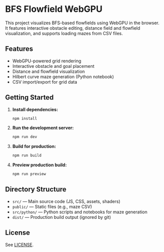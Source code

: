 # BFS Flowfield WebGPU

This project visualizes BFS-based flowfields using WebGPU in the browser. It features interactive obstacle editing, distance field and flowfield visualization, and supports loading mazes from CSV files.

## Features

- WebGPU-powered grid rendering
- Interactive obstacle and goal placement
- Distance and flowfield visualization
- Hilbert curve maze generation (Python notebook)
- CSV import/export for grid data

## Getting Started

1. **Install dependencies:**
   ```sh
   npm install
   ```

2. **Run the development server:**
   ```sh
   npm run dev
   ```

3. **Build for production:**
   ```sh
   npm run build
   ```

4. **Preview production build:**
   ```sh
   npm run preview
   ```

## Directory Structure

- `src/` — Main source code (JS, CSS, assets, shaders)
- `public/` — Static files (e.g., maze CSV)
- `src/python/` — Python scripts and notebooks for maze generation
- `dist/` — Production build output (ignored by git)

## License

See [LICENSE](LICENSE).
